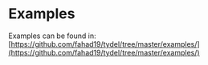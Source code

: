 # Examples

Examples can be found in: [https://github.com/fahad19/tydel/tree/master/examples/](https://github.com/fahad19/tydel/tree/master/examples/)

